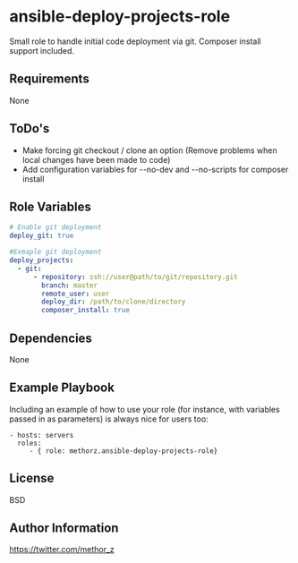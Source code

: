 ansible-deploy-projects-role
=========

Small role to handle initial code deployment via git. Composer install support included.

Requirements
------------

None

ToDo's
------------

- Make forcing git checkout / clone an option (Remove problems when local changes have been made to code)
- Add configuration variables for --no-dev and --no-scripts for composer install

Role Variables
--------------
```YAML
# Enable git deployment
deploy_git: true

#Exmaple git deployment
deploy_projects:
  - git:
      - repository: ssh://user@path/to/git/repository.git
        branch: master
        remote_user: user
        deploy_dir: /path/to/clone/directory
        composer_install: true
```

Dependencies
------------

None

Example Playbook
----------------

Including an example of how to use your role (for instance, with variables passed in as parameters) is always nice for users too:

    - hosts: servers
      roles:
         - { role: methorz.ansible-deploy-projects-role}

License
-------

BSD

Author Information
------------------

https://twitter.com/methor_z
